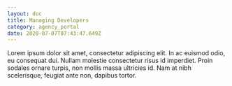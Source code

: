```yaml
---
layout: doc
title: Managing Developers
category: agency_portal
date: 2020-07-07T07:43:47.649Z
---
```


Lorem ipsum dolor sit amet, consectetur adipiscing elit. In ac euismod odio, eu consequat dui. Nullam molestie consectetur risus id imperdiet. Proin sodales ornare turpis, non mollis massa ultricies id. Nam at nibh scelerisque, feugiat ante non, dapibus tortor.